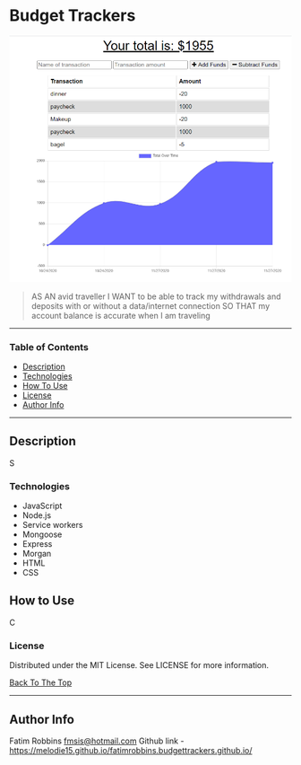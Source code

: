 # Budget Trackers

<img src="projectscreenshot.png" alt="project image">

> AS AN avid traveller 
  I WANT to be able to track my withdrawals and deposits with or without a data/internet connection 
  SO THAT my account balance is accurate when I am traveling

---

### Table of Contents

- [Description](#description)
- [Technologies](#technologies)
- [How To Use](#how-to-use)
- [License](#license)
- [Author Info](#author-info)

---

## Description

S 

### Technologies

- JavaScript
- Node.js
- Service workers
- Mongoose
- Express
- Morgan
- HTML
- CSS

## How to Use

C

### License

Distributed under the MIT License. See LICENSE for more information.

[Back To The Top](#budget-tracker)

---

## Author Info

Fatim Robbins
fmsis@hotmail.com
Github link - https://melodie15.github.io/fatimrobbins.budgettrackers.github.io/
